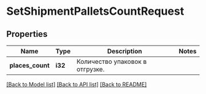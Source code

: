 # SetShipmentPalletsCountRequest

## Properties

Name | Type | Description | Notes
------------ | ------------- | ------------- | -------------
**places_count** | **i32** | Количество упаковок в отгрузке. | 

[[Back to Model list]](../README.md#documentation-for-models) [[Back to API list]](../README.md#documentation-for-api-endpoints) [[Back to README]](../README.md)


